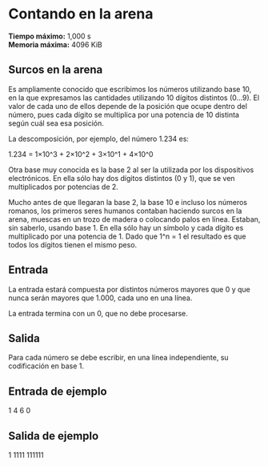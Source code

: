 ﻿# Contando en la arena

**Tiempo máximo:** 1,000 s  
**Memoria máxima:** 4096 KiB  

## Surcos en la arena

Es ampliamente conocido que escribimos los números utilizando base 10, en la que expresamos las cantidades utilizando 10 dígitos distintos (0…9). El valor de cada uno de ellos depende de la posición que ocupe dentro del número, pues cada dígito se multiplica por una potencia de 10 distinta según cuál sea esa posición.

La descomposición, por ejemplo, del número 1.234 es:

1.234 = 1×10^3 + 2×10^2 + 3×10^1 + 4×10^0

Otra base muy conocida es la base 2 al ser la utilizada por los dispositivos electrónicos. En ella sólo hay dos dígitos distintos (0 y 1), que se ven multiplicados por potencias de 2.

Mucho antes de que llegaran la base 2, la base 10 e incluso los números romanos, los primeros seres humanos contaban haciendo surcos en la arena, muescas en un trozo de madera o colocando palos en línea. Estaban, sin saberlo, usando base 1. En ella sólo hay un símbolo y cada dígito es multiplicado por una potencia de 1. Dado que 1^n = 1 el resultado es que todos los dígitos tienen el mismo peso.

## Entrada

La entrada estará compuesta por distintos números mayores que 0 y que nunca serán mayores que 1.000, cada uno en una línea.

La entrada termina con un 0, que no debe procesarse.

## Salida

Para cada número se debe escribir, en una línea independiente, su codificación en base 1.

## Entrada de ejemplo
1 4 6 0

## Salida de ejemplo
1
1111
111111

